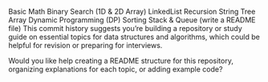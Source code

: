 

Basic Math
Binary Search (1D & 2D Array)
LinkedList
Recursion
String
Tree
Array
Dynamic Programming (DP)
Sorting
Stack & Queue (write a README file)
This commit history suggests you’re building a repository or study guide on essential topics for data structures and algorithms, which could be helpful for revision or preparing for interviews.

Would you like help creating a README structure for this repository, organizing explanations for each topic, or adding example code?

